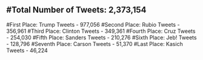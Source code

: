 #Total Number of Tweets: 2,373,154 
---
#First Place: Trump Tweets - 977,056
#Second Place: Rubio Tweets - 356,961
#Third Place: Clinton Tweets - 349,361
#Fourth Place: Cruz Tweets - 254,030
#Fifth Place: Sanders Tweets - 210,276
#Sixth Place: Jeb! Tweets - 128,796
#Seventh Place: Carson Tweets - 51,370
#Last Place: Kasich Tweets - 46,224
